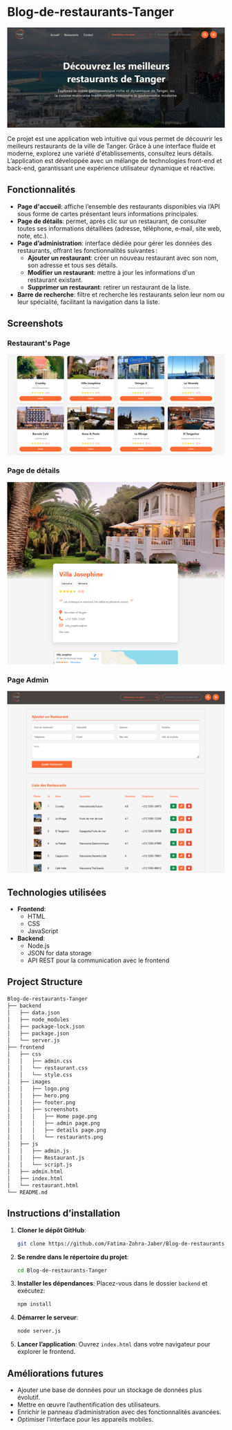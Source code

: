 # Blog-de-restaurants-Tanger

![Tanger Restaurant](screenshots/home.png)

Ce projet est une application web intuitive qui vous permet de découvrir les meilleurs restaurants de la ville de Tanger. Grâce à une interface fluide et moderne, explorez une variété d'établissements, consultez leurs détails. L’application est développée avec un mélange de technologies front-end et back-end, garantissant une expérience utilisateur dynamique et réactive. 

## Fonctionnalités

- **Page d'accueil**: affiche l’ensemble des restaurants disponibles via l’API sous forme de cartes présentant leurs informations principales.
- **Page de détails**: permet, après clic sur un restaurant, de consulter toutes ses informations détaillées (adresse, téléphone, e‑mail, site web, note, etc.).
- **Page d’administration**: interface dédiée pour gérer les données des restaurants, offrant les fonctionnalités suivantes :
  - **Ajouter un restaurant**: créer un nouveau restaurant avec son nom, son adresse et tous ses détails.
  - **Modifier un restaurant**: mettre à jour les informations d'un restaurant existant.
  - **Supprimer un restaurant**: retirer un restaurant de la liste.
- **Barre de recherche**: filtre et recherche les restaurants selon leur nom ou leur spécialité, facilitant la navigation dans la liste.

## Screenshots

### Restaurant's Page
![Page d'accueil](screenshots/restaurants.png)

### Page de détails
![Page des détails](screenshots/details.png)

### Page Admin
![Page administrateur](screenshots/admin.png)

## Technologies utilisées
- **Frontend**:
  - HTML
  - CSS
  - JavaScript
- **Backend**:
  - Node.js
  - JSON for data storage
  - API REST pour la communication avec le frontend

## Project Structure
```
Blog-de-restaurants-Tanger
├── backend
│   ├── data.json
│   ├── node_modules
│   ├── package-lock.json
│   ├── package.json
│   └── server.js
├── frontend
│   ├── css
│   │   ├── admin.css
│   │   └── restaurant.css
│   │   └── style.css
│   ├── images
│   │   ├── logo.png
│   │   ├── hero.png
│   │   ├── footer.png
│   │   ├── screenshots
│   │   │   ├── Home page.png
│   │   │   ├── admin page.png
│   │   │   ├── details page.png
│   │   │   └── restaurants.png
│   ├── js
│   │   ├── admin.js
│   │   ├── Restaurant.js
│   │   └── script.js
│   ├── admin.html
│   ├── index.html
│   └── restaurant.html
└── README.md
```

## Instructions d’installation

1. **Cloner le dépôt GitHub**:
   ```bash
   git clone https://github.com/Fatima-Zohra-Jaber/Blog-de-restaurants-Tanger.git
   ```

2. **Se rendre dans le répertoire du projet**:
   ```bash
   cd Blog-de-restaurants-Tanger
   ```

3. **Installer les dépendances**:
   Placez-vous dans le dossier `backend` et exécutez:
   ```bash
   npm install
   ```

4. **Démarrer le serveur**:
   ```bash
   node server.js
   ```

5. **Lancer l’application**:
    Ouvrez `index.html` dans votre navigateur pour explorer le frontend.
    

## Améliorations futures
- Ajouter une base de données pour un stockage de données plus évolutif.
- Mettre en œuvre l’authentification des utilisateurs.
- Enrichir le panneau d’administration avec des fonctionnalités avancées.
- Optimiser l’interface pour les appareils mobiles.



